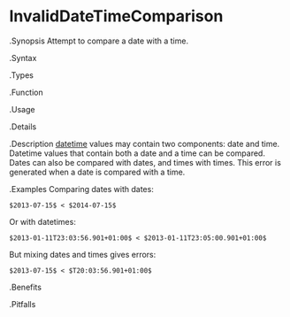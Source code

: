 # InvalidDateTimeComparison

.Synopsis
Attempt to compare a date with a time.

.Syntax

.Types

.Function
       
.Usage

.Details

.Description
[datetime]((Rascal:Values-DateTime)) values may contain two components: date and time.
Datetime values that contain both a date and a time can be compared.
Dates can also be compared with dates, and times with times.
This error is generated when a date is compared with a time.

.Examples
Comparing dates with dates:
```rascal-shell
$2013-07-15$ < $2014-07-15$
```

Or with datetimes:
```rascal-shell,continue
$2013-01-11T23:03:56.901+01:00$ < $2013-01-11T23:05:00.901+01:00$
```
But mixing dates and times gives errors:
```rascal-shell,error
$2013-07-15$ < $T20:03:56.901+01:00$
```

.Benefits

.Pitfalls

